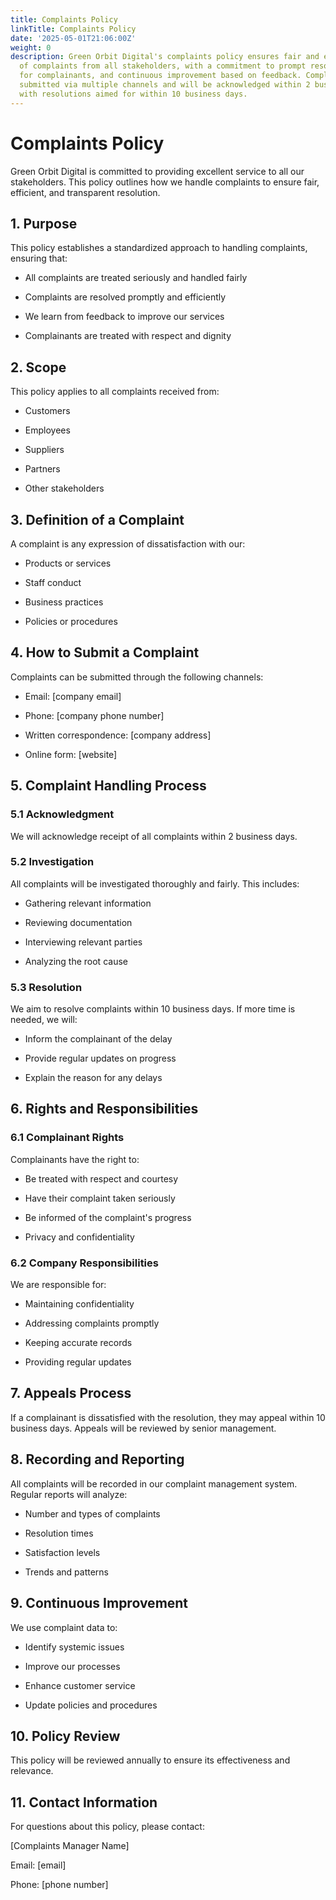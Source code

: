 ```yaml
---
title: Complaints Policy
linkTitle: Complaints Policy
date: '2025-05-01T21:06:00Z'
weight: 0
description: Green Orbit Digital's complaints policy ensures fair and efficient handling
  of complaints from all stakeholders, with a commitment to prompt resolution, respect
  for complainants, and continuous improvement based on feedback. Complaints can be
  submitted via multiple channels and will be acknowledged within 2 business days,
  with resolutions aimed for within 10 business days.
---
```



# Complaints Policy

Green Orbit Digital is committed to providing excellent service to all our stakeholders. This policy outlines how we handle complaints to ensure fair, efficient, and transparent resolution.

## 1. Purpose

This policy establishes a standardized approach to handling complaints, ensuring that:

- All complaints are treated seriously and handled fairly

- Complaints are resolved promptly and efficiently

- We learn from feedback to improve our services

- Complainants are treated with respect and dignity

## 2. Scope

This policy applies to all complaints received from:

- Customers

- Employees

- Suppliers

- Partners

- Other stakeholders

## 3. Definition of a Complaint

A complaint is any expression of dissatisfaction with our:

- Products or services

- Staff conduct

- Business practices

- Policies or procedures

## 4. How to Submit a Complaint

Complaints can be submitted through the following channels:

- Email: [company email]

- Phone: [company phone number]

- Written correspondence: [company address]

- Online form: [website]

## 5. Complaint Handling Process

### 5.1 Acknowledgment

We will acknowledge receipt of all complaints within 2 business days.

### 5.2 Investigation

All complaints will be investigated thoroughly and fairly. This includes:

- Gathering relevant information

- Reviewing documentation

- Interviewing relevant parties

- Analyzing the root cause

### 5.3 Resolution

We aim to resolve complaints within 10 business days. If more time is needed, we will:

- Inform the complainant of the delay

- Provide regular updates on progress

- Explain the reason for any delays

## 6. Rights and Responsibilities

### 6.1 Complainant Rights

Complainants have the right to:

- Be treated with respect and courtesy

- Have their complaint taken seriously

- Be informed of the complaint's progress

- Privacy and confidentiality

### 6.2 Company Responsibilities

We are responsible for:

- Maintaining confidentiality

- Addressing complaints promptly

- Keeping accurate records

- Providing regular updates

## 7. Appeals Process

If a complainant is dissatisfied with the resolution, they may appeal within 10 business days. Appeals will be reviewed by senior management.

## 8. Recording and Reporting

All complaints will be recorded in our complaint management system. Regular reports will analyze:

- Number and types of complaints

- Resolution times

- Satisfaction levels

- Trends and patterns

## 9. Continuous Improvement

We use complaint data to:

- Identify systemic issues

- Improve our processes

- Enhance customer service

- Update policies and procedures

## 10. Policy Review

This policy will be reviewed annually to ensure its effectiveness and relevance.

## 11. Contact Information

For questions about this policy, please contact:

[Complaints Manager Name]

Email: [email]

Phone: [phone number]